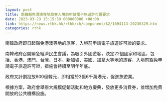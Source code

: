 ```yaml
---
layout: post
title: 南韓豁免港澳等地旅客入境前申請電子旅遊許可證要求
date: 2023-03-29 15:15:58.000000000 +08:00
link: https://news.rthk.hk/rthk/ch/component/k2/1694113-20230329.htm
categories: rthk
---
```


南韓政府即日起豁免港澳等地的旅客，入境前申請電子旅遊許可證的要求。

南韓政府召開緊急經濟民生會議，為吸引外國遊客，決定22個國家和地區，包括、香港、澳門、台灣、日本、新加坡、美國、加拿大等地的旅客，入境前豁免申請電子旅遊許可證，措施會持續至明年年底。

政府又計劃投放600億韓元，即相當於3億6千萬港元，促進旅遊業。

根據方案，政府會舉辦大規模促銷活動和地方慶典，發放更多消費券，並增加免費開放的公共機構設施。
